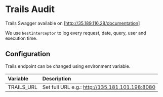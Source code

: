 # Trails Audit

Trails Swagger available on [http://35.189.116.28/documentation]

We use `NestInterceptor` to log every request, date, query, user and execution time.

## Configuration

Trails endpoint can be changed using environment variable.

| Variable                        | Description                                                                                                    |
| :------------------------------ | :------------------------------------------------------------------------------------------------------------- |
| TRAILS_URL                        | Set full URL e.g.: http://135.181.101.198:8080                                                                           |

